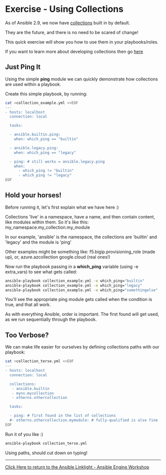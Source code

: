 # Exercise - Using Collections

As of Ansible 2.9, we now have [collections](https://docs.ansible.com/ansible/latest/user_guide/collections_using.html)  built in by default.

They are the future, and there is no need to be scared of change!

This quick exercise will show you how to use them in your playbooks/roles.

If you want to learn more about developing collections then go [here](https://docs.ansible.com/ansible/devel/dev_guide/developing_collections.html)

## Just Ping It

Using the simple **ping** module we can quickly demonstrate how collections are used within a playbook.

Create this simple playbook, by running:

```bash
cat >collection_example.yml <<EOF
---
- hosts: localhost
  connection: local

  tasks:

  - ansible.builtin.ping:
    when: which_ping == "builtin"

  - ansible.legacy.ping:
    when: which_ping == "legacy"

  - ping: # still works = ansible.legacy.ping
    when:
      - which_ping != "builtin"
      - which_ping != "legacy"
EOF
```

## Hold your horses!

Before running it, let's first explain what we have here :)

Collections 'live' in a namespace, have a name, and then contain content, like modules within them. So it's like this:
my_namespace.my_collection.my_module

In our example, 'ansible' is the namespace, the collections are 'builtin' and 'legacy' and the module is 'ping'

Other examples might be something like:
f5.bigip.provisioning_role (made up), or,
azure.azcollection
google.cloud (real ones!)

Now run the playbook passing in a **which_ping** variable (using -e extra_vars) to see what gets called:

```bash
ansible-playbook collection_example.yml -e which_ping="builtin"
ansible-playbook collection_example.yml -e which_ping="legacy"
ansible-playbook collection_example.yml -e which_ping="somethingelse"
```

You'll see the appropriate ping module gets called when the condition is true, and that all work.

As with everything Ansible, order is important. The first found will get used, as we run sequentially through the playbook.


## Too Verbose?

We can make life easier for ourselves by defining collections paths with our playbook:

```bash
cat >collection_terse.yml <<EOF
---
- hosts: localhost
  connection: local

  collections:
   - ansible.builtin
   - myns.mycollection
   - otherns.othercollection

  tasks:

  - ping: # first found in the list of collections
  #- otherns.othercollection.mymodule: # fully-qualified is also fine
EOF
```

Run it of you like :)

```bash
ansible-playbook collection_terse.yml
```

Using paths, should cut down on typing!

---

[Click Here to return to the Ansible Linklight - Ansible Engine Workshop](../README.md)
